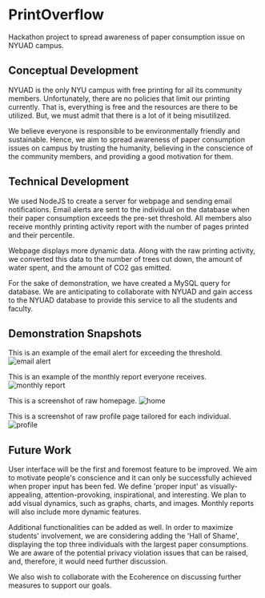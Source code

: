 # PrintOverflow

Hackathon project to spread awareness of paper consumption issue on NYUAD campus.

## Conceptual Development
NYUAD is the only NYU campus with free printing for all its community members. Unfortunately, there are no policies that limit our printing currently. That is, everything is free and the resources are there to be utilized. But, we must admit that there is a lot of it being misutilized.

We believe everyone is responsible to be environmentally friendly and sustainable. Hence, we aim to spread awareness of paper consumption issues on campus by trusting the humanity, believing in the conscience of the community members, and providing a good motivation for them.

## Technical Development
We used NodeJS to create a server for webpage and sending email notifications. Email alerts are sent to the individual on the database when their paper consumption exceeds the pre-set threshold. All members also receive monthly printing activity report with the number of pages printed and their percentile.

Webpage displays more dynamic data. Along with the raw printing activity, we converted this data to the number of trees cut down, the amount of water spent, and the amount of CO2 gas emitted.

For the sake of demonstration, we have created a MySQL query for database. We are anticipating to collaborate with NYUAD and gain access to the NYUAD database to provide this service to all the students and faculty.

## Demonstration Snapshots
This is an example of the email alert for exceeding the threshold.
![email alert](./demo/alert)

This is an example of the monthly report everyone receives.
![monthly report](./demo/monthlyreport)

This is a screenshot of raw homepage.
![home](./demo/home)

This is a screenshot of raw profile page tailored for each individual.
![profile](./demo/profile)

## Future Work
User interface will be the first and foremost feature to be improved. We aim to motivate people's conscience and it can only be successfully achieved when proper input has been fed. We define 'proper input' as visually-appealing, attention-provoking, inspirational, and interesting. We plan to add visual dynamics, such as graphs, charts, and images. Monthly reports will also include more dynamic features.

Additional functionalities can be added as well. In order to maximize students' involvement, we are considering adding the 'Hall of Shame', displaying the top three individuals with the largest paper consumptions. We are aware of the potential privacy violation issues that can be raised, and, therefore, it would need further discussion.

We also wish to collaborate with the Ecoherence on discussing further measures to support our goals.
